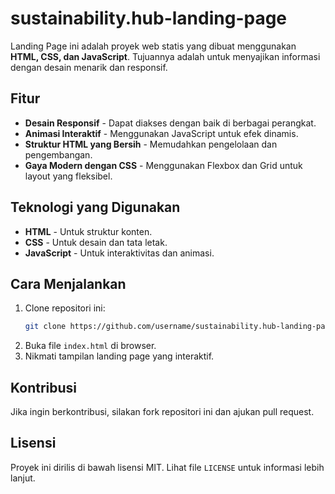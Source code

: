 # sustainability.hub-landing-page
Landing Page ini adalah proyek web statis yang dibuat menggunakan **HTML, CSS, dan JavaScript**. Tujuannya adalah untuk menyajikan informasi dengan desain menarik dan responsif.

## Fitur
- **Desain Responsif** - Dapat diakses dengan baik di berbagai perangkat.
- **Animasi Interaktif** - Menggunakan JavaScript untuk efek dinamis.
- **Struktur HTML yang Bersih** - Memudahkan pengelolaan dan pengembangan.
- **Gaya Modern dengan CSS** - Menggunakan Flexbox dan Grid untuk layout yang fleksibel.

## Teknologi yang Digunakan
- **HTML** - Untuk struktur konten.
- **CSS** - Untuk desain dan tata letak.
- **JavaScript** - Untuk interaktivitas dan animasi.

## Cara Menjalankan
1. Clone repositori ini:
   ```sh
   git clone https://github.com/username/sustainability.hub-landing-page.git
   ```
2. Buka file `index.html` di browser.
3. Nikmati tampilan landing page yang interaktif.

## Kontribusi
Jika ingin berkontribusi, silakan fork repositori ini dan ajukan pull request.

## Lisensi
Proyek ini dirilis di bawah lisensi MIT. Lihat file `LICENSE` untuk informasi lebih lanjut.